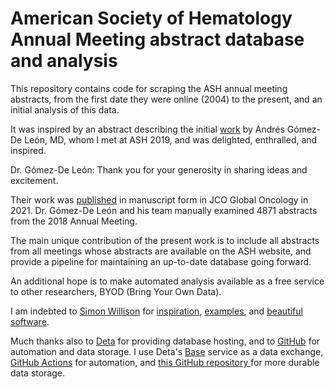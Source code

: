 # American Society of Hematology Annual Meeting abstract database and analysis

This repository contains code for scraping the ASH annual meeting abstracts, 
from the first date they were online (2004) to the present, and an initial analysis of this data.

It was inspired by an abstract describing the initial [work](https://doi.org/10.1182/blood-2019-130053) by Andrés Gómez-De León, MD,
whom I met at ASH 2019, and was delighted, enthralled, and inspired. 

Dr. Gómez-De León: Thank you for your generosity in sharing ideas and excitement.

Their work was [published](https://pubmed.ncbi.nlm.nih.gov/?term=33909458) in manuscript form in JCO Global Oncology in 2021.
Dr. Gómez-De León and his team manually examined 4871 abstracts from the 2018 Annual Meeting. 

The main unique contribution of the present work is to include 
all abstracts from all meetings whose abstracts are available on the ASH website,
and provide a pipeline for maintaining an up-to-date database going forward.

An additional hope is to make automated analysis available as a free service to other researchers,
BYOD (Bring Your Own Data).

I am indebted to [Simon Willison](https://simonwillison.net/) for [inspiration](https://youtu.be/Lig2gxPEZPo), [examples](https://datasette.io/examples), and [beautiful](https://github.com/simonw/datasette) [software](https://github.com/simonw/sqlite-utils). 

Much thanks also to [Deta](https://www.deta.sh/) for providing database hosting, and to [GitHub](https://github.com/) for automation and data storage. I use Deta's [Base](https://docs.deta.sh/docs/base/about/) service as a data exchange, [GitHub Actions](https://github.com/features/actions) for automation, and [this GitHub repository ](https://github.com/cbeauhilton/ash-db) for more durable data storage.
